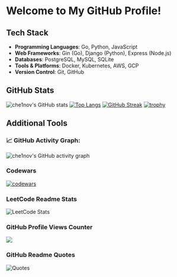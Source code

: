 # Welcome to My GitHub Profile!

## Tech Stack
- **Programming Languages**: Go, Python, JavaScript
- **Web Frameworks**: Gin (Go), Django (Python), Express (Node.js)
- **Databases**: PostgreSQL, MySQL, SQLite
- **Tools & Platforms**: Docker, Kubernetes, AWS, GCP
- **Version Control**: Git, GitHub

## GitHub Stats

![che1nov's GitHub stats](https://github-readme-stats.vercel.app/api?username=che1nov&show_icons=true&theme=radical)
[![Top Langs](https://github-readme-stats.vercel.app/api/top-langs/?username=che1nov&layout=compact)](https://github.com/che1nov/github-readme-stats)
[![GitHub Streak](https://github-readme-streak-stats.herokuapp.com/?user=che1nov&theme=dark)](https://git.io/streak-stats)
[![trophy](https://github-profile-trophy.vercel.app/?username=che1nov&theme=onedark)](https://github.com/ryo-ma/github-profile-trophy)

## Additional Tools

### 📈 GitHub Activity Graph:
![che1nov's GitHub activity graph](https://activity-graph.herokuapp.com/graph?username=che1nov)

### Codewars
[![codewars](https://www.codewars.com/users/che1nov/badges/large)](https://www.codewars.com/users/che1nov)

### LeetCode Readme Stats
![LeetCode Stats](https://leetcard.jacoblin.cool/che1nov?ext=heatmap)

### GitHub Profile Views Counter
![](https://komarev.com/ghpvc/?username=che1nov&color=green)

### GitHub Readme Quotes
![Quotes](https://quotes-github-readme.vercel.app/api?type=horizontal&theme=dark)
